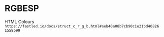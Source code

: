 # RGBESP

HTML Colours
```https://fastled.io/docs/struct_c_r_g_b.html#aeb40a08b7cb90c1e21bd408261558b99```
